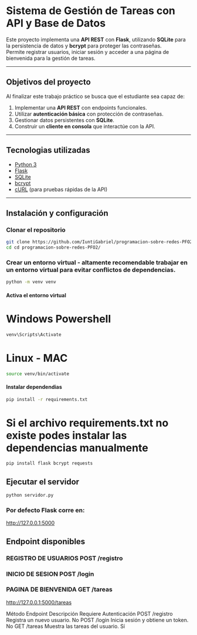 # Sistema de Gestión de Tareas con API y Base de Datos

Este proyecto implementa una **API REST** con **Flask**, utilizando **SQLite** para la persistencia de datos y **bcrypt** para proteger las contraseñas.  
Permite registrar usuarios, iniciar sesión y acceder a una página de bienvenida para la gestión de tareas.

---

## Objetivos del proyecto
Al finalizar este trabajo práctico se busca que el estudiante sea capaz de:

1. Implementar una **API REST** con endpoints funcionales.
2. Utilizar **autenticación básica** con protección de contraseñas.
3. Gestionar datos persistentes con **SQLite**.
4. Construir un **cliente en consola** que interactúe con la API.

---

## Tecnologias utilizadas
- [Python 3](https://www.python.org/)
- [Flask](https://flask.palletsprojects.com/)
- [SQLite](https://www.sqlite.org/)
- [bcrypt](https://pypi.org/project/bcrypt/)
- [cURL](https://curl.se/) (para pruebas rápidas de la API)

---

## Instalación y configuración

### Clonar el repositorio
```bash
git clone https://github.com/IuntiGabriel/programacion-sobre-redes-PFO2.git
cd cd programacion-sobre-redes-PFO2/
```

### Crear un entorno virtual - altamente recomendable trabajar en un entorno virtual para evitar conflictos de dependencias.
```bash
python -m venv venv
```

#### Activa el entorno virtual
# Windows Powershell
```bash
venv\Scripts\Activate
```

# Linux - MAC
```bash
source venv/bin/activate
```

#### Instalar dependendias
```bash
pip install -r requirements.txt
```

# Si el archivo requirements.txt no existe podes instalar las dependencias manualmente
```bash
pip install flask bcrypt requests
```

## Ejecutar el servidor 
```bash
python servidor.py
```

### Por defecto Flask corre en:
http://127.0.0.1:5000


## Endpoint disponibles
### REGISTRO DE USUARIOS POST /registro
### INICIO DE SESION POST /login
### PAGINA DE BIENVENIDA GET /tareas
http://127.0.0.1:5000/tareas 

Método	Endpoint	Descripción	                        Requiere Autenticación
POST	/registro	Registra un nuevo usuario.	        No
POST	/login	    Inicia sesión y obtiene un token.	No
GET	    /tareas	    Muestra las tareas del usuario.	    Sí